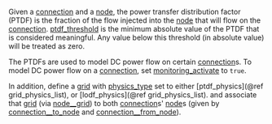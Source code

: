 Given a [connection](@ref) and a [node](@ref), the power transfer distribution factor (PTDF)
is the fraction of the flow injected into the [node](@ref) that will flow on the [connection](@ref).
[ptdf\_threshold](@ref) is the minimum absolute value of the PTDF that is considered meaningful.
Any value below this threshold (in absolute value) will be treated as zero.

The PTDFs are used to model DC power flow on certain [connection](@ref)s.
To model DC power flow on a [connection](@ref), set [monitoring\_activate](@ref) to `true`.

In addition, define a [grid](@ref) with [physics\_type](@ref) set to either [ptdf\_physics](@ref grid_physics_list),
or [lodf\_physics](@ref grid_physics_list).
and associate that [grid](@ref) (via [node\_\_grid](@ref)) to both [connection](@ref)s' [node](@ref)s
(given by [connection\_\_to\_node](@ref) and [connection\_\_from\_node](@ref)).
